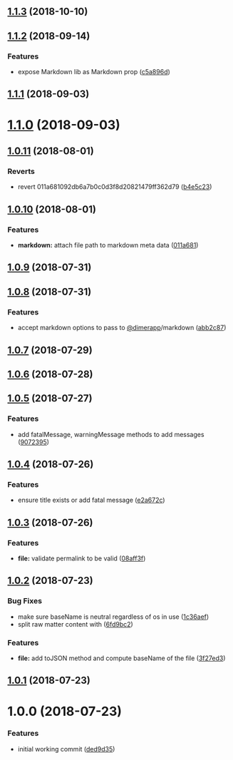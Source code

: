 <a name="1.1.3"></a>
## [1.1.3](https://github.com/dimerapp/dfile/compare/v1.1.2...v1.1.3) (2018-10-10)



<a name="1.1.2"></a>
## [1.1.2](https://github.com/dimerapp/dfile/compare/v1.1.1...v1.1.2) (2018-09-14)


### Features

* expose Markdown lib as Markdown prop ([c5a896d](https://github.com/dimerapp/dfile/commit/c5a896d))



<a name="1.1.1"></a>
## [1.1.1](https://github.com/dimerapp/dfile/compare/v1.1.0...v1.1.1) (2018-09-03)



<a name="1.1.0"></a>
# [1.1.0](https://github.com/dimerapp/dfile/compare/v1.0.11...v1.1.0) (2018-09-03)



<a name="1.0.11"></a>
## [1.0.11](https://github.com/dimerapp/dfile/compare/v1.0.10...v1.0.11) (2018-08-01)


### Reverts

* revert 011a681092db6a7b0c0d3f8d20821479ff362d79 ([b4e5c23](https://github.com/dimerapp/dfile/commit/b4e5c23))



<a name="1.0.10"></a>
## [1.0.10](https://github.com/dimerapp/dfile/compare/v1.0.9...v1.0.10) (2018-08-01)


### Features

* **markdown:** attach file path to markdown meta data ([011a681](https://github.com/dimerapp/dfile/commit/011a681))



<a name="1.0.9"></a>
## [1.0.9](https://github.com/dimerapp/dfile/compare/v1.0.8...v1.0.9) (2018-07-31)



<a name="1.0.8"></a>
## [1.0.8](https://github.com/dimerapp/dfile/compare/v1.0.7...v1.0.8) (2018-07-31)


### Features

* accept markdown options to pass to [@dimerapp](https://github.com/dimerapp)/markdown ([abb2c87](https://github.com/dimerapp/dfile/commit/abb2c87))



<a name="1.0.7"></a>
## [1.0.7](https://github.com/dimerapp/dfile/compare/v1.0.6...v1.0.7) (2018-07-29)



<a name="1.0.6"></a>
## [1.0.6](https://github.com/dimerapp/dfile/compare/v1.0.5...v1.0.6) (2018-07-28)



<a name="1.0.5"></a>
## [1.0.5](https://github.com/dimerapp/dfile/compare/v1.0.4...v1.0.5) (2018-07-27)


### Features

* add fatalMessage, warningMessage methods to add messages ([9072395](https://github.com/dimerapp/dfile/commit/9072395))



<a name="1.0.4"></a>
## [1.0.4](https://github.com/dimerapp/dfile/compare/v1.0.3...v1.0.4) (2018-07-26)


### Features

* ensure title exists or add fatal message ([e2a672c](https://github.com/dimerapp/dfile/commit/e2a672c))



<a name="1.0.3"></a>
## [1.0.3](https://github.com/dimerapp/dfile/compare/v1.0.2...v1.0.3) (2018-07-26)


### Features

* **file:** validate permalink to be valid ([08aff3f](https://github.com/dimerapp/dfile/commit/08aff3f))



<a name="1.0.2"></a>
## [1.0.2](https://github.com/dimerapp/dfile/compare/v1.0.1...v1.0.2) (2018-07-23)


### Bug Fixes

* make sure baseName is neutral regardless of os in use ([1c36aef](https://github.com/dimerapp/dfile/commit/1c36aef))
* split raw matter content with ([6fd9bc2](https://github.com/dimerapp/dfile/commit/6fd9bc2))


### Features

* **file:** add toJSON method and compute baseName of the file ([3f27ed3](https://github.com/dimerapp/dfile/commit/3f27ed3))



<a name="1.0.1"></a>
## [1.0.1](https://github.com/dimerapp/dfile/compare/v1.0.0...v1.0.1) (2018-07-23)



<a name="1.0.0"></a>
# 1.0.0 (2018-07-23)


### Features

* initial working commit ([ded9d35](https://github.com/dimerapp/dfile/commit/ded9d35))



